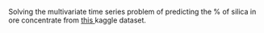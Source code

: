 Solving the multivariate time series problem of predicting the % of silica in ore concentrate from <a href="https://www.kaggle.com/datasets/edumagalhaes/quality-prediction-in-a-mining-process"> this <a> kaggle dataset.